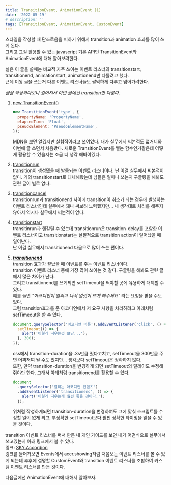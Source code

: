 ```yaml
---
title: TransitionEvent, AnimationEvent (1)
date: '2022-05-19'
# description: ''
tags: [TransitionEvent, AnimationEvent, CustomEvent]
---
```


스타일을 작성할 때 단조로움을 피하기 위해서 transition과 animation 효과를 많이 쓰게 된다.  
그리고 그걸 활용할 수 있는 javascript 기본 API인 TransitionEvent와 AnimationEvent에 대해 알아보려한다.

실은 이 글을 쓸때는 비교적 자주 쓰이는 이벤트 리스너의 transitionstart, transitionend, animationstart, animationend만 다룰려고 했다.  
근데 이왕 글을 쓰는거 다른 이벤트 리스너들도 짤막하게 다루고 넘어가려한다.

_글을 작성하다보니 길어져서 이번 글에선 transition만 다룬다._

1. <a href="https://developer.mozilla.org/en-US/docs/Web/API/TransitionEvent/TransitionEvent" target="_blank" rel="noreferrer" title="MDN 새창 열기">new TransitionEvent()</a>

   ```js
   new TransitionEvent('type', {
     propertyName: 'PropertyName',
     elapsedTime: 'Float',
     pseudoElement: 'PseudoElementName',
   });
   ```

   MDN을 보면 알겠지만 실험적이라고 쓰여있다. 내가 실무에서 써본적도 없거니와 이번에 글 쓰면서 처음봤다.
   새로운 TransitionEvent를 뱉는 함수인거같은데 어떻게 활용할 수 있을지는 조금 더 생각 해봐야겠다.

2. <a href="https://developer.mozilla.org/en-US/docs/Web/API/HTMLElement/transitionrun_event" target="_blank" rel="noreferrer" title="MDN 새창 열기">transitionrun</a>  
   transition이 생성됐을 때 발동되는 이벤트 리스너이다. 난 이걸 실무에서 써본적이 없다. 거의 transitionstart로 대체해왔는데 남들은 얼마나 쓰는지 구글링을 해봐도 관련 글이 별로 없다.

3. <a href="https://developer.mozilla.org/en-US/docs/Web/API/HTMLElement/transitioncancel_event" target="_blank" rel="noreferrer" title="MDN 새창 열기">transitioncancel</a>  
   transitionrun과 transitionend 사이에 transition이 취소가 되는 경우에 발생하는 이벤트 리스너인데 실무에서 꽤나 써보려 노력했지만... 내 생각대로 처리를 해주지 않아서 역시나 실무에서 써본적이 없다.

4. <a href="https://developer.mozilla.org/en-US/docs/Web/API/HTMLElement/transitionstart_event" target="_blank" rel="noreferrer" title="MDN 새창 열기">transitionstart</a>  
   transitinrun과 헷갈릴 수 있는데 transitionrun은 transition-delay를 포함한 이벤트 리스너이고 transitionstart는 실질적으로 transition action이 일어났을 때 일어난다.  
   난 이걸 실무에서 transitionend 다음으로 많이 쓰는 편이다.

5. <a href="https://developer.mozilla.org/en-US/docs/Web/API/HTMLElement/transitionend_event" target="_blank" rel="noreferrer" title="MDN 새창 열기">**_transitionend_**</a>  
    transition 효과가 끝났을 때 이벤트를 주는 이벤트 리스너이다.  
    transition 이벤트 리스너 중에 가장 많이 쓰이는 것 같다. 구글링을 해봐도 관련 글에서 많은 차이가 난다.  
    그리고 transitionend를 쓰게되면 setTimeout을 써야할 곳에 유용하게 대체할 수 있다.  
    예를 들면 _"아코디언이 열리고 나서 얼럿이 뜨게 해주세요"_ 라는 요청을 받을 수도 있다.  
    그럼 transition효과를 준 아코디언에서 저 요구 사항을 처리하려고 아래처럼 setTimeout을 쓸 수 있다.
   ```js
   document.querySelector('아코디언 버튼').addEventListener('click', () => {
     setTimeout(() => {
       alert('이렇게 띄우는것 보단...');
     }, 300);
   });
   ```
   css에서 transition-duration을 .3s만큼 줬다고치고, setTimeout을 300만큼 주면 어찌저찌 될 수도 있지만... 생각보다 setTimeout은 정확하지 않다.  
   또한, 만약 transition-duration을 변경하게 되면 setTimeout의 딜레이도 수정해줘야만 한다. 그래서 아래처럼 transitionend를 활용할 수 있다.
   ```js
   document
     .querySelector('열리는 아코디언 컨텐츠')
     .addEventListener('transitionend', () => {
       alert('이렇게 띄우는게 훨씬 좋을 것이다.');
     });
   ```
   위처럼 작성하게되면 transition-duration을 변경하여도 그에 맞춰 스크립트를 수정할 일이 없게 되고, 부정확한 setTimeout보다 훨씬 정확한 타이밍을 얻을 수 있을 것이다.

transition 이벤트 리스너를 써서 만든 내 개인 가이드를 보면 내가 어떤식으로 실무에서 쓰고있는지 아래 링크에서 볼 수 있다.  
링크: <a href="https://sonky740.github.io/Guide_es6/dist/html/accordion.html" target="_blank" rel="noreferrer" title="MDN 새창 열기">SKY.Accordion</a>  
링크를 들어가보면 Events에서 accr.showing처럼 처음보는 이벤트 리스너를 볼 수 있게 되는데 추후에 설명할 CustomEvent와 transition 이벤트 리스너를 조합하여 커스텀 이벤트 리스너를 만든 것이다.

다음글에선 AnimationEvent에 대해서 알아보자.
